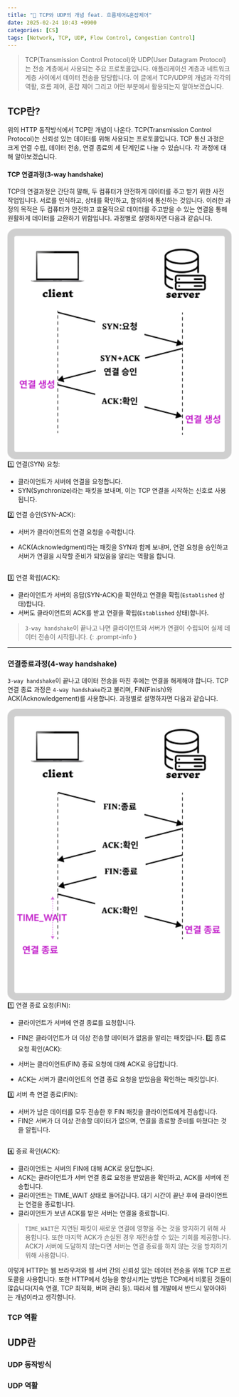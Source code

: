 ```yaml
---
title: "💬 TCP와 UDP의 개념 feat. 흐름제어&혼잡제어"
date: 2025-02-24 10:43 +0900
categories: [CS]
tags: [Network, TCP, UDP, Flow Control, Congestion Control]
---
```


> TCP(Transmission Control Protocol)와 UDP(User Datagram Protocol)는 전송 계층에서 사용되는 주요 프로토콜입니다. 애플리케이션 계층과 네트워크 계층 사이에서 데이터 전송을 담당합니다. 이 글에서 TCP/UDP의 개념과 각각의 역활, 흐름 제어, 혼잡 제어 그리고 어떤 부분에서 활용되는지 알아보겠습니다.

## TCP란?

위의 HTTP 동작방식에서 TCP란 개념이 나온다. TCP(Transmission Control Protocol)는 신뢰성 있는 데이터를 위해 사용되는 프로토콜입니다. TCP 통신 과정은 크게 연결 수립, 데이터 전송, 연결 종료의 세 단계인로 나눌 수 있습니다. 각 과정에 대해 알아보겠습니다. 

#### TCP 연결과정(3-way handshake)

TCP의 연결과정은 간단히 말해, 두 컴퓨터가 안전하게 데이터를 주고 받기 위한 사전 작업입니다. 서로를 인식하고, 상태를 확인하고, 합의하에 통신하는 것입니다. 이러한 과정의 목적은 두 컴퓨터가 안전하고 효율적으로 데이터를 주고받을 수 있는 연결을 통해 원활하게 데이터를 교환하기 위함입니다. 과정별로 설명하자면 다음과 같습니다. 

<style>
  .container {
    display: flex;
    flex-wrap: wrap;
  }
  .left-div, .right-div {
    flex: 1;
    min-width: 300px; /* 최소 너비 설정 */
  }
  @media (max-width: 768px) {
    .right-div {
      flex-basis: 100%;
      order: 2;
    }
  }
</style>

<div class="container">
  <div class="left-div">
    <img src="https://github.com/Euihyunee/euihyunee.github.io/blob/main/_posts/img/tcp_behavior.png?raw=true" alt="tcp_behavior">
  </div>
  <div markdown="1" class="right-div">
1️⃣ 연결(SYN) 요청:

- 클라이언트가 서버에 연결을 요청합니다.
- SYN(Synchronize)라는 패킷을 보내며, 이는 TCP 연결을 시작하는 신호로 사용됩니다.

2️⃣ 연결 승인(SYN-ACK):

- 서버가 클라이언트의 연결 요청을 수락합니다.
- ACK(Acknowledgment)라는 패킷을 SYN과 함께 보내며, 연결 요청을 승인하고 서버가 연결을 시작할 준비가 되었음을 알리는 역활을 합니다. 

  </div>
</div>

3️⃣ 연결 확립(ACK):
- 클라이언트가 서버의 응답(SYN-ACK)을 확인하고 연결을 확립(`Established` 상태)합니다. 
- 서버도 클라이언트의 ACK를 받고 연결을 확립(`Established` 상태)합니다.

> `3-way handshake`이 끝나고 나면 클라이언트와 서버가 연결이 수립되어 실제 데이터 전송이 시작됩니다. 
{: .prompt-info }

---

### 연결종료과정(4-way handshake)

`3-way handshake`이 끝나고 데이터 전송을 마친 후에는 연결을 해제해야 합니다. TCP 연결 종료 과정은 `4-way handshake`라고 불리며, FIN(Finish)와 ACK(Acknowledgement)를 사용합니다. 과정별로 설명하자면 다음과 같습니다.

<style>
.container {
    display: flex;
    align-items: stretch;
}
.left-div, .right-div {
    flex: 1;
    min-width: 300px; /* 최소 너비 설정 */
}
.left-div img {
  width: 100%;
  height: 100%;
  object-fit: cover;
}
@media (max-width: 768px) {
    .right-div {
      flex-basis: 100%;
      order: 2;
    }
  }
</style>

<div class="container">
  <div class="left-div">
    <img src="https://github.com/Euihyunee/euihyunee.github.io/blob/main/_posts/img/4_way_handshake.png?raw=true" alt="4_way_handshake">
  </div>
  <div markdown="1" class="right-div">
1️⃣ 연결 종료 요청(FIN):

- 클라이언트가 서버에 연결 종료를 요청합니다.
- FIN은 클라이언트가 더 이상 전송할 데이터가 없음을 알리는 패킷입니다.
2️⃣ 종료 요청 확인(ACK):

- 서버는 클라이언트(FIN) 종료 요청에 대해 ACK로 응답합니다.
- ACK는 서버가 클라이언트의 연결 종료 요청을 받았음을 확인하는 패킷입니다.

3️⃣ 서버 측 연결 종료(FIN):

- 서버가 남은 데이터를 모두 전송한 후 FIN 패킷을 클라이언트에게 전송합니다.
- FIN은 서버가 더 이상 전송할 데이터가 없으며, 연결을 종료할 준비를 마쳤다는 것을 알립니다.
  </div>
</div>

4️⃣ 종료 확인(ACK):
- 클라이언트는 서버의 FIN에 대해 ACK로 응답합니다.
- ACK는 클라이언트가 서버 연결 종료 요청을 받았음을 확인하고, ACK를 서버에 전송합니다. 
- 클라이언트는 TIME_WAIT 상태로 들어갑니다. 대기 시간이 끝난 후에 클라이언트는 연결을 종료합니다.
- 클라이언트가 보낸 ACK를 받은 서버는 연결을 종료합니다.


> `TIME_WAIT`은 지연된 패킷이 새로운 연결에 영향을 주는 것을 방지하기 위해 사용합니다. 또한 마지막 ACK가 손실된 경우 재전송할 수 있는 기회를 제공합니다. ACK가 서버에 도달하지 않는다면 서버는 연결 종료를 하지 않는 것을 방지하기 위해 사용합니다.

이렇게 HTTP는 웹 브라우저와 웹 서버 간의 신뢰성 있는 데이터 전송을 위해 TCP 프로토콜을 사용합니다. 또한 HTTP에서 성능을 향상시키는 방법은 TCP에서 비롯된 것들이 많습니다(지속 연결, TCP 최적화, 버퍼 관리 등). 따라서 웹 개발에서 반드시 알아야하는 개념이라고 생각합니다.

### TCP 역활


## UDP란

### UDP 동작방식

### UDP 역활

